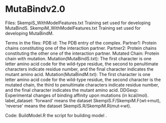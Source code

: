 # MutaBindv2.0
Files:
  SkempiS_WithModelFeatures.txt	Training set used for developing MutaBindS.
  SkempiM_WithModelFeatures.txt	Training set used for developing MutaBindM.

Terms in the files:
  PDB id: The PDB entry of the complex.
  Partner1: Protein chains constituting one of the interaction partner. 
  Partner2: Protein chains constituting the other one of the interaction partner. 
  Mutated Chain: Protein chain with mutation.
  Mutation(MutaBindS.txt): The first character is one letter amino acid code for the wild-type residue, the second to penultimate characters indicate residue number, and the final character indicates the mutant amino acid.
  Mutation(MutaBindM.txt): The first character is one letter amino acid code for the wild-type residue, the second character is the mutated chain, the third to penultimate characters indicate residue number, and the final character indicates the mutant amino acid.
  DDGexp: Experimental changes of binding affinity upon mutations (in kcal/mol).
  label_dataset: 'forward' means the dataset SkempiS.F/SkempiM.F(wt->mut), 'reverse' means the dataset SkempiS.R/SkempiM.R(mut->wt).

Code:
BuildModel.R 	the script for building model .
